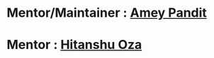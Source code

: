 # Mentor/Maintainer : [Amey Pandit](mailto:amey@gdscace.tech)
# Mentor : [Hitanshu Oza](mailto:amey@gdscace.tech)
